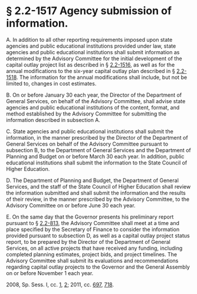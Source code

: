 # § 2.2-1517 Agency submission of information.

<p>A. In addition to all other reporting requirements imposed upon state agencies and public educational institutions provided under law, state agencies and public educational institutions shall submit information as determined by the Advisory Committee for the initial development of the capital outlay project list as described in § <a href='http://law.lis.virginia.gov/vacode/2.2-1516/'>2.2-1516</a>, as well as for the annual modifications to the six-year capital outlay plan described in § <a href='http://law.lis.virginia.gov/vacode/2.2-1518/'>2.2-1518</a>. The information for the annual modifications shall include, but not be limited to, changes in cost estimates.</p><p>B. On or before January 30 each year, the Director of the Department of General Services, on behalf of the Advisory Committee, shall advise state agencies and public educational institutions of the content, format, and method established by the Advisory Committee for submitting the information described in subsection A.</p><p>C. State agencies and public educational institutions shall submit the information, in the manner prescribed by the Director of the Department of General Services on behalf of the Advisory Committee pursuant to subsection B, to the Department of General Services and the Department of Planning and Budget on or before March 30 each year. In addition, public educational institutions shall submit the information to the State Council of Higher Education.</p><p>D. The Department of Planning and Budget, the Department of General Services, and the staff of the State Council of Higher Education shall review the information submitted and shall submit the information and the results of their review, in the manner prescribed by the Advisory Committee, to the Advisory Committee on or before June 30 each year.</p><p>E. On the same day that the Governor presents his preliminary report pursuant to § <a href='http://law.lis.virginia.gov/vacode/2.2-813/'>2.2-813</a>, the Advisory Committee shall meet at a time and place specified by the Secretary of Finance to consider the information provided pursuant to subsection D, as well as a capital outlay project status report, to be prepared by the Director of the Department of General Services, on all active projects that have received any funding, including completed planning estimates, project bids, and project timelines. The Advisory Committee shall submit its evaluations and recommendations regarding capital outlay projects to the Governor and the General Assembly on or before November 1 each year.</p><p>2008, Sp. Sess. I, cc. <a href='http://lis.virginia.gov/cgi-bin/legp604.exe?082+ful+CHAP0001'>1</a>, <a href='http://lis.virginia.gov/cgi-bin/legp604.exe?082+ful+CHAP0002'>2</a>; 2011, cc. <a href='http://lis.virginia.gov/cgi-bin/legp604.exe?111+ful+CHAP0697'>697</a>, <a href='http://lis.virginia.gov/cgi-bin/legp604.exe?111+ful+CHAP0718'>718</a>.</p>